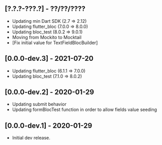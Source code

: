 ## [?.?.?-???.?] - ??/??/????
- Updating min Dart SDK (2.7 => 2.12)
- Updating flutter_bloc (7.0.0 => 8.0.0)
- Updating bloc_test (8.0.2 => 9.0.1)
- Moving from Mockito to Mocktail
- [Fix initial value for TextFieldBlocBuilder]

## [0.0.0-dev.3] - 2021-07-20
- Updating flutter_bloc (6.1.1 => 7.0.0)
- Updating bloc_test (7.1.0 => 8.0.2)

## [0.0.0-dev.2] - 2020-01-29
- Updating submit behavior
- Updating formBlocTest function in order to allow fields value seeding 

## [0.0.0-dev.1] - 2020-01-29
- Initial dev release.

